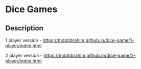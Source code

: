 # Dice Games

## Description

1 player version - https://mdotibrahim.github.io/dice-game/1-player/index.html

2 player version - https://mdotibrahim.github.io/dice-game/2-player/index.html